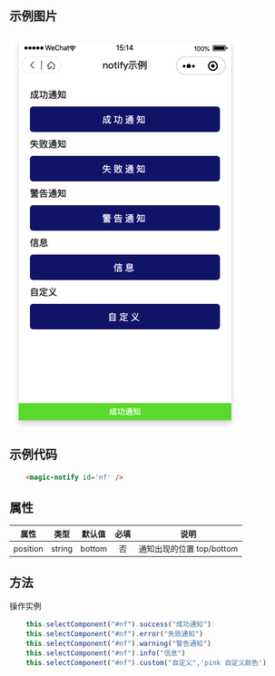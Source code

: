 ## 示例图片
![img](../assets/notify.png)
## 示例代码

```html
    <magic-notify id='nf' />
```

## 属性

|属性|类型|默认值|必填|说明
|:---:|:---:|:---:|:---:|---|
|position|string|bottom|否|通知出现的位置 top/bottom

## 方法

操作实例

```js
    this.selectComponent("#nf").success("成功通知")
    this.selectComponent("#nf").error("失败通知")
    this.selectComponent("#nf").warning("警告通知")
    this.selectComponent("#nf").info("信息")
    this.selectComponent("#nf").custom("自定义",'pink 自定义颜色')
```



